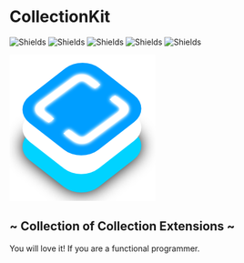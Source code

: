 # CollectionKit

![Shields](https://img.shields.io/badge/build-passing-lime.svg) ![Shields](https://img.shields.io/badge/coverage-100%25-lime.svg) ![Shields](https://img.shields.io/badge/CocoaPods-compatible-lime.svg) ![Shields](https://img.shields.io/badge/Swift_Package_Manager-compatible-lime.svg) ![Shields](https://img.shields.io/badge/license-BSD-blue.svg)

![CollectionKit](./collectionkit.png)

## ~ Collection of Collection Extensions ~

You will love it! If you are a functional programmer.

